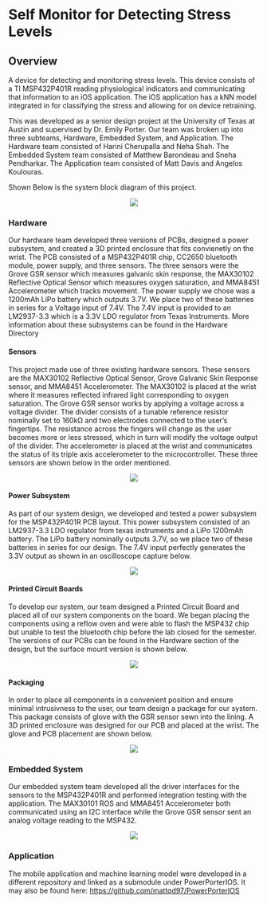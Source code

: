 # Self Monitor for Detecting Stress Levels

## Overview
A device for detecting and monitoring stress levels. This device consists of a TI MSP432P401R reading physiological indicators and communicating that information to an iOS application. The iOS application has a kNN model integrated in for classifying the stress and allowing for on device retraining.

This was developed as a senior design project at the University of Texas at Austin and supervised by Dr. Emily Porter. Our team was broken up into three subteams, Hardware, Embedded System, and Application. The Hardware team consisted of Harini Cherupalla and Neha Shah. The Embedded System team consisted of Matthew Barondeau and Sneha Pendharkar. The Application team consisted of Matt Davis and Angelos Koulouras.

Shown Below is the system block diagram of this project.

<p align="center">
  <img src="/Images/SystemBlockDiagram.png"
</p>

### Hardware
Our hardware team developed three versions of PCBs, designed a power subsystem, and created a 3D printed enclosure that fits convienetly on the wrist. The PCB consisted of a MSP432P401R chip, CC2650 bluetooth module, power supply, and three sensors. The three sensors were the Grove GSR sensor which measures galvanic skin response, the MAX30102 Reflective Optical Sensor which measures oxygen saturation, and MMA8451 Accelerometer which tracks movement. The power supply we chose was a 1200mAh LiPo battery which outputs 3.7V. We place two of these batteries in series for a Voltage input of 7.4V. The 7.4V input is provided to an LM2937-3.3 which is a 3.3V LDO regulator from Texas Instruments. More information about these subsystems can be found in the Hardware Directory

#### Sensors
This project made use of three existing hardware sensors. These sensors are the MAX30102 Reflective Optical Sensor, Grove Galvanic Skin Response sensor, and MMA8451 Accelerometer. The MAX30102 is placed at the wrist where it measures reflected infrared light corresponding to oxygen saturation. The Grove GSR sensor works by applying a voltage across a voltage divider. The divider consists of a tunable reference resistor nominally set to 160kΩ and two electrodes connected to the user’s fingertips. The resistance across the fingers will change as the user becomes more or less stressed, which in turn will modify the voltage output of the divider. The accelerometer is placed at the wrist and communicates the status of its triple axis accelerometer to the microcontroller. These three sensors are shown below in the order mentioned.

<p align="center">
  <img src="/Images/Sensors.png"
</p>

#### Power Subsystem
As part of our system design, we developed and tested a power subsystem for the MSP432P401R PCB layout. This power subsystem consisted of an LM2937-3.3 LDO regulator from texas instruments and a LiPo 1200mAh battery. The LiPo battery nominally outputs 3.7V, so we place two of these batteries in series for our design. The 7.4V input perfectly generates the 3.3V output as shown in an oscilloscope capture below.

<p align="center">
  <img src="/Images/PowerSupply.png"
</p>

#### Printed Circuit Boards
To develop our system, our team designed a Printed Circuit Board and placed all of our system components on the board. We began placing the components using a reflow oven and were able to flash the MSP432 chip but unable to test the bluetooth chip before the lab closed for the semester. The versions of our PCBs can be found in the Hardware section of the design, but the surface mount version is shown below.

<p align="center">
  <img src="/Images/PCB.png"
</p>

#### Packaging
In order to place all components in a convenient position and ensure minimal intrusivness to the user, our team design a package for our system. This package consists of glove with the GSR sensor sewn into the lining. A 3D printed enclosure was designed for our PCB and placed at the wrist. The glove and PCB placement are shown below.

<p align="center">
  <img src="/Images/Glove.png"
</p>

### Embedded System
Our embedded system team developed all the driver interfaces for the sensors to the MSP432P401R and performed integration testing with the application. The MAX30101 ROS and MMA8451 Accelerometer both communicated using an I2C interface while the Grove GSR sensor sent an analog voltage reading to the MSP432.

<p align="center">
  <img src="/Images/EmbeddedDiagram.png"
</p>

### Application
The mobile application and machine learning model were developed in a different repository and linked as a submodule under PowerPorterIOS. It may also be found here: https://github.com/mattqd97/PowerPorterIOS

